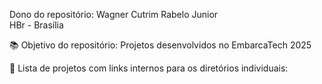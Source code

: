 Dono do repositório: Wagner Cutrim Rabelo Junior<br>HBr - Brasília

📚 Objetivo do repositório: Projetos desenvolvidos no EmbarcaTech 2025

🔗 Lista de projetos com links internos para os diretórios individuais:

